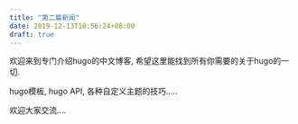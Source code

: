```yaml
---
title: "第二篇新闻"
date: 2019-12-13T10:56:24+08:00
draft: true
---
```

欢迎来到专门介绍hugo的中文博客, 希望这里能找到所有你需要的关于hugo的一切.

hugo模板, hugo API, 各种自定义主题的技巧..... 

欢迎大家交流....
